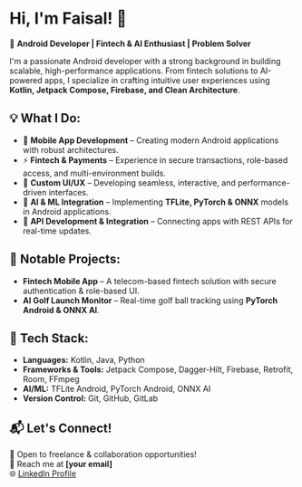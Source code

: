 # Hi, I'm Faisal! 👋  

🚀 **Android Developer | Fintech & AI Enthusiast | Problem Solver**  

I'm a passionate Android developer with a strong background in building scalable, high-performance applications. From fintech solutions to AI-powered apps, I specialize in crafting intuitive user experiences using **Kotlin, Jetpack Compose, Firebase, and Clean Architecture**.  

## 💡 What I Do:  
- 📱 **Mobile App Development** – Creating modern Android applications with robust architectures.  
- ⚡ **Fintech & Payments** – Experience in secure transactions, role-based access, and multi-environment builds.  
- 🎨 **Custom UI/UX** – Developing seamless, interactive, and performance-driven interfaces.  
- 🧠 **AI & ML Integration** – Implementing **TFLite, PyTorch & ONNX** models in Android applications.  
- 🔗 **API Development & Integration** – Connecting apps with REST APIs for real-time updates.  

## 🚀 Notable Projects:  
- **Fintech Mobile App** – A telecom-based fintech solution with secure authentication & role-based UI.
- **AI Golf Launch Monitor** – Real-time golf ball tracking using **PyTorch Android & ONNX AI**.

## 🔧 Tech Stack:  
- **Languages:** Kotlin, Java, Python  
- **Frameworks & Tools:** Jetpack Compose, Dagger-Hilt, Firebase, Retrofit, Room, FFmpeg  
- **AI/ML:** TFLite Android, PyTorch Android, ONNX AI  
- **Version Control:** Git, GitHub, GitLab  

## 📬 Let's Connect!  
💼 Open to freelance & collaboration opportunities!  
📧 Reach me at **[your email]**  
🌐 [LinkedIn Profile](https://www.linkedin.com/in/faisal-shahzad-40bb27140/)  

